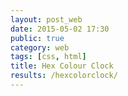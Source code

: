 ```yaml
---
layout: post_web
date: 2015-05-02 17:30
public: true
category: web
tags: [css, html]
title: Hex Colour Clock
results: /hexcolorclock/
---
```

